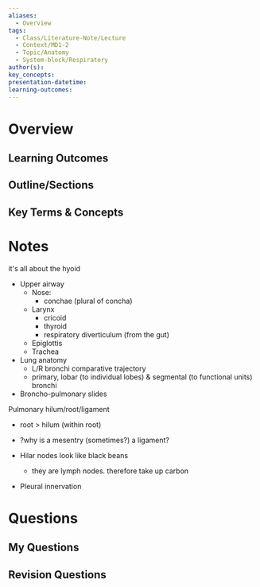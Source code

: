 ```yaml
---
aliases:
  - Overview
tags:
  - Class/Literature-Note/Lecture
  - Context/MD1-2
  - Topic/Anatomy
  - System-block/Respiratory
author(s): 
key_concepts: 
presentation-datetime: 
learning-outcomes:
---
```



# Overview
## Learning Outcomes

## Outline/Sections

## Key Terms & Concepts


# Notes
it's all about the hyoid
- Upper airway
	- Nose:
		- conchae (plural of concha)
	- Larynx
		- cricoid
		- thyroid
		- respiratory diverticulum (from the gut)
	- Epiglottis
	- Trachea
- Lung anatomy
	- L/R bronchi comparative trajectory
	- primary, lobar (to individual lobes) & segmental (to functional units) bronchi
- Broncho-pulmonary slides

Pulmonary hilum/root/ligament
- root > hilum (within root)
- ?why is a mesentry (sometimes?) a ligament?

- Hilar nodes look like black beans
	- they are lymph nodes. therefore take up carbon

- Pleural innervation


# Questions

## My Questions
## Revision Questions




